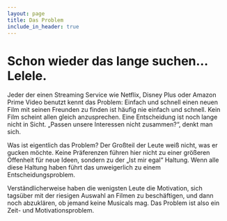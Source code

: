 ```yaml
---
layout: page
title: Das Problem
include_in_header: true
---
```


# Schon wieder das lange suchen… Lelele.

Jeder der einen Streaming Service wie Netflix, Disney Plus oder Amazon Prime Video benutzt kennt das Problem: Einfach und schnell einen neuen Film mit seinen Freunden zu finden ist häufig nie einfach und schnell. Kein Film scheint allen gleich anzusprechen. Eine Entscheidung ist noch lange nicht in Sicht. „Passen unsere Interessen nicht zusammen?“, denkt man sich. <br>

Was ist eigentlich das Problem? Der Großteil der Leute weiß nicht, was er gucken möchte. Keine Präferenzen führen hier nicht zu einer größeren Offenheit für neue Ideen, sondern zu der „Ist mir egal“ Haltung. Wenn alle diese Haltung haben führt das unweigerlich zu einem Entscheidungsproblem. <br>

Verständlicherweise haben die wenigsten Leute die Motivation, sich tagsüber mit der riesigen Auswahl an Filmen zu beschäftigen, und dann noch abzuklären, ob jemand keine Musicals mag. Das Problem ist also ein Zeit- und Motivationsproblem. 


